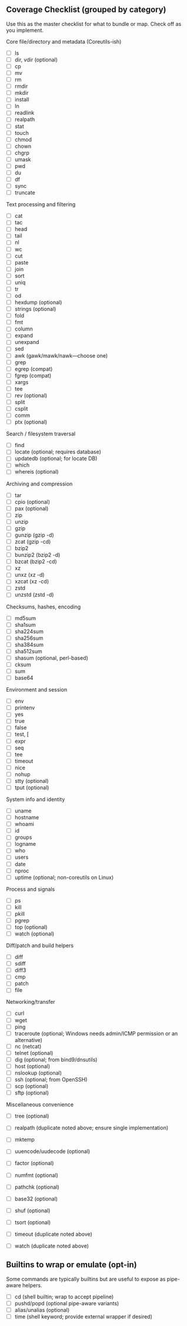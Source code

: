 ## Coverage Checklist (grouped by category)

Use this as the master checklist for what to bundle or map. Check off as you implement.

Core file/directory and metadata (Coreutils-ish)
- [ ] ls
- [ ] dir, vdir (optional)
- [ ] cp
- [ ] mv
- [ ] rm
- [ ] rmdir
- [ ] mkdir
- [ ] install
- [ ] ln
- [ ] readlink
- [ ] realpath
- [ ] stat
- [ ] touch
- [ ] chmod
- [ ] chown
- [ ] chgrp
- [ ] umask
- [ ] pwd
- [ ] du
- [ ] df
- [ ] sync
- [ ] truncate

Text processing and filtering
- [ ] cat
- [ ] tac
- [ ] head
- [ ] tail
- [ ] nl
- [ ] wc
- [ ] cut
- [ ] paste
- [ ] join
- [ ] sort
- [ ] uniq
- [ ] tr
- [ ] od
- [ ] hexdump (optional)
- [ ] strings (optional)
- [ ] fold
- [ ] fmt
- [ ] column
- [ ] expand
- [ ] unexpand
- [ ] sed
- [ ] awk (gawk/mawk/nawk—choose one)
- [ ] grep
- [ ] egrep (compat)
- [ ] fgrep (compat)
- [ ] xargs
- [ ] tee
- [ ] rev (optional)
- [ ] split
- [ ] csplit
- [ ] comm
- [ ] ptx (optional)

Search / filesystem traversal
- [ ] find
- [ ] locate (optional; requires database)
- [ ] updatedb (optional; for locate DB)
- [ ] which
- [ ] whereis (optional)

Archiving and compression
- [ ] tar
- [ ] cpio (optional)
- [ ] pax (optional)
- [ ] zip
- [ ] unzip
- [ ] gzip
- [ ] gunzip (gzip -d)
- [ ] zcat (gzip -cd)
- [ ] bzip2
- [ ] bunzip2 (bzip2 -d)
- [ ] bzcat (bzip2 -cd)
- [ ] xz
- [ ] unxz (xz -d)
- [ ] xzcat (xz -cd)
- [ ] zstd
- [ ] unzstd (zstd -d)

Checksums, hashes, encoding
- [ ] md5sum
- [ ] sha1sum
- [ ] sha224sum
- [ ] sha256sum
- [ ] sha384sum
- [ ] sha512sum
- [ ] shasum (optional, perl-based)
- [ ] cksum
- [ ] sum
- [ ] base64

Environment and session
- [ ] env
- [ ] printenv
- [ ] yes
- [ ] true
- [ ] false
- [ ] test, [
- [ ] expr
- [ ] seq
- [ ] tee
- [ ] timeout
- [ ] nice
- [ ] nohup
- [ ] stty (optional)
- [ ] tput (optional)

System info and identity
- [ ] uname
- [ ] hostname
- [ ] whoami
- [ ] id
- [ ] groups
- [ ] logname
- [ ] who
- [ ] users
- [ ] date
- [ ] nproc
- [ ] uptime (optional; non-coreutils on Linux)

Process and signals
- [ ] ps
- [ ] kill
- [ ] pkill
- [ ] pgrep
- [ ] top (optional)
- [ ] watch (optional)

Diff/patch and build helpers
- [ ] diff
- [ ] sdiff
- [ ] diff3
- [ ] cmp
- [ ] patch
- [ ] file

Networking/transfer
- [ ] curl
- [ ] wget
- [ ] ping
- [ ] traceroute (optional; Windows needs admin/ICMP permission or an alternative)
- [ ] nc (netcat)
- [ ] telnet (optional)
- [ ] dig (optional; from bind9/dnsutils)
- [ ] host (optional)
- [ ] nslookup (optional)
- [ ] ssh (optional; from OpenSSH)
- [ ] scp (optional)
- [ ] sftp (optional)

Miscellaneous convenience
- [ ] tree (optional)
- [ ] realpath (duplicate noted above; ensure single implementation)
- [ ] mktemp
- [ ] uuencode/uudecode (optional)
- [ ] factor (optional)
- [ ] numfmt (optional)
- [ ] pathchk (optional)
- [ ] base32 (optional)
- [ ] shuf (optional)
- [ ] tsort (optional)
- [ ] timeout (duplicate noted above)
- [ ] watch (duplicate noted above)


## Builtins to wrap or emulate (opt-in)
Some commands are typically builtins but are useful to expose as pipe-aware helpers.

- [ ] cd (shell builtin; wrap to accept pipeline)
- [ ] pushd/popd (optional pipe-aware variants)
- [ ] alias/unalias (optional)
- [ ] time (shell keyword; provide external wrapper if desired)